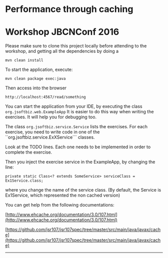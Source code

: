 # Performance through caching
# Workshop JBCNConf 2016

Please make sure to clone this project locally before attending to the workshop, and getting all the dependencies by doing a 
 
```mvn clean install```

To start the application, execute:

```mvn clean package exec:java```

Then access into the browser

```http://localhost:4567/read/something```


You can start the application from your IDE, by executing the class ```org.jsoftbiz.web.ExampleApp```
It is easier to do this way when writing the exercises. It will help you for debugging too.

The class ```org.jsoftbiz.service.Service``` lists the exercises. 
For each exercise, you need to write code in one of the ``org.jsoftbiz.service.ExXService``` classes.

Look at the TODO lines. Each one needs to be implemented in order to complete the exercise.

Then you inject the exercise service in the ExampleApp, by changing the line:

```private static Class<? extends SomeService> serviceClass = Ex1Service.class;```

where you change the name of the service class. (By default, the Service is Ex1Service, which represented the non cached version)

You can get help from the following documentations:
 
[http://www.ehcache.org/documentation/3.0/107.html](http://www.ehcache.org/documentation/3.0/107.html)

[https://github.com/jsr107/jsr107spec/tree/master/src/main/java/javax/cache](https://github.com/jsr107/jsr107spec/tree/master/src/main/java/javax/cache)

---
